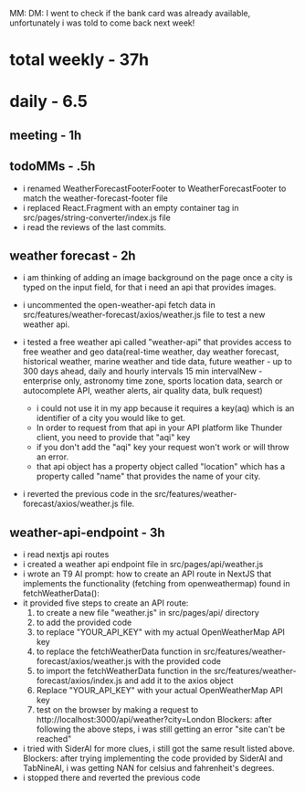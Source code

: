 MM: DM: I went to check if the bank card was already available, unfortunately i was told to come back next week!

# total weekly - 37h
# daily - 6.5

## meeting - 1h

## todoMMs - .5h
* i renamed WeatherForecastFooterFooter to WeatherForecastFooter to match the weather-forecast-footer file
* i replaced React.Fragment with an empty container tag in src/pages/string-converter/index.js file
* i read the reviews of the last commits.

## weather forecast - 2h
* i am thinking of adding an image background on the page once a city is typed on the input field, for that i need an api that provides images.
* i uncommented the open-weather-api fetch data in src/features/weather-forecast/axios/weather.js file to test a new weather api.
* i tested a free weather api called "weather-api" that provides access to free weather and geo data(real-time weather, day weather forecast, historical weather, marine weather and tide data, future weather - up to 300 days ahead, daily and hourly intervals 15 min intervalNew - enterprise only, astronomy time zone, sports location data, search or autocomplete API, weather alerts, air quality data, bulk request)
  * i could not use it in my app because it requires a key(aq) which is an identifier of a city you would like to get.
  * In order to request from that api in your API platform like Thunder client, you need to provide that "aqi" key
  * if you don't add the "aqi" key your request won't work or will throw an error. 
  * that api object has a property object called "location" which has a property called "name" that provides the name of your city.

* i reverted the previous code in the src/features/weather-forecast/axios/weather.js file.

## weather-api-endpoint - 3h
* i read nextjs api routes
* i created a weather api endpoint file in src/pages/api/weather.js
* i wrote an T9 AI prompt: how to create an API route in NextJS that implements the functionality (fetching from openweathermap) found in fetchWeatherData():
* it provided five steps to create an API route:
  1. to create a new file "weather.js" in src/pages/api/ directory
  2. to add the provided code
  3. to replace "YOUR_API_KEY" with my actual OpenWeatherMap API key
  4. to replace the fetchWeatherData function in src/features/weather-forecast/axios/weather.js  with the provided code
  5. to import the fetchWeatherData function in the src/features/weather-forecast/axios/index.js and add it to the axios object
  6. Replace "YOUR_API_KEY" with your actual OpenWeatherMap API key
  7. test on the browser by making a request to http://localhost:3000/api/weather?city=London
Blockers: after following the above steps, i was still getting an error "site can't be reached"
* i tried with SiderAI for more clues, i still got the same result listed above.
  Blockers: after trying implementing the code provided by SiderAI and TabNineAI, i was getting NAN for celsius and fahrenheit's degrees. 
* i stopped there and reverted the previous code